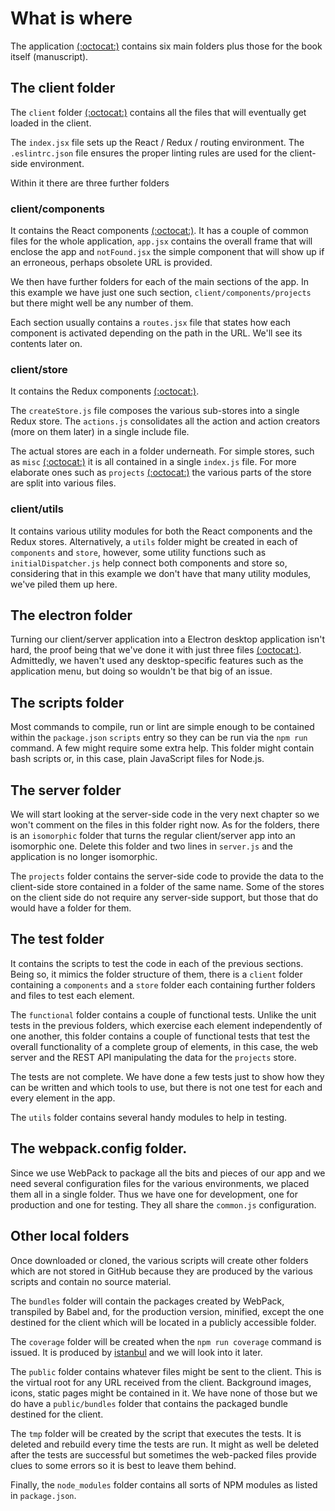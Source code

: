 # What is where

The application [(:octocat:)](https://github.com/Satyam/book-react-redux) contains six main folders plus those for the book itself (manuscript).

## The client folder

The `client` folder [(:octocat:)](https://github.com/Satyam/book-react-redux/tree/master/client) contains all the files that will eventually get loaded in the client.  

The `index.jsx` file sets up the React / Redux / routing environment.  The `.eslintrc.json` file ensures the proper linting rules are used for the client-side environment.

Within it there are three further folders

### client/components

It contains the React components  [(:octocat:)](https://github.com/Satyam/book-react-redux/tree/master/client/components). It has a couple of common files for the whole application, `app.jsx` contains the overall frame that will enclose the app and `notFound.jsx` the simple component that will show up if an erroneous, perhaps obsolete URL is provided.

We then have further folders for each of the main sections of the app.  In this example we have just one such section, `client/components/projects` but there might well be any number of them.

Each section usually contains a `routes.jsx` file that states how each component is activated depending on the path in the URL. We'll see its contents later on.

### client/store

It contains the Redux components [(:octocat:)](https://github.com/Satyam/book-react-redux/tree/master/client/store).

The `createStore.js` file composes the various sub-stores into a single Redux store.  The `actions.js` consolidates all the action and action creators (more on them later) in a single include file.

The actual stores are each in a folder underneath. For simple stores, such as `misc` [(:octocat:)](https://github.com/Satyam/book-react-redux/tree/master/client/store/misc) it is all contained in a single `index.js` file.  For more elaborate ones such as `projects` [(:octocat:)](https://github.com/Satyam/book-react-redux/tree/master/client/store/projects) the various parts of the store are split into various files.

### client/utils

It contains various utility modules for both the React components and the Redux stores.  Alternatively, a `utils` folder might be created in each of `components` and `store`, however, some utility functions such as `initialDispatcher.js` help connect both components and store so, considering that in this example we don't have that many utility modules, we've piled them up here.

## The electron folder

Turning our client/server application into a Electron desktop application isn't hard, the proof being that we've done it with just three files [(:octocat:)](https://github.com/Satyam/book-react-redux/tree/master/electron).  Admittedly, we haven't used any desktop-specific features such as the application menu, but doing so wouldn't be that big of an issue.

## The scripts folder

Most commands to compile, run or lint are simple enough to be contained within the `package.json` `scripts` entry so they can be run via the `npm run` command.  A few might require some extra help.  This folder might contain bash scripts or, in this case, plain JavaScript files for Node.js.

## The server folder

We will start looking at the server-side code in the very next chapter so we won't comment on the files in this folder right now.  As for the folders, there is an `isomorphic` folder that turns the regular client/server app into an isomorphic one.  Delete this folder and two lines in `server.js` and the application is no longer isomorphic.

The `projects` folder contains the server-side code to provide the data to the client-side store contained in a folder of the same name. Some of the stores on the client side do not require any server-side support, but those that do would have a folder for them.

## The test folder

It contains the scripts to test the code in each of the previous sections. Being so, it mimics the folder structure of them, there is a `client` folder containing a `components` and a `store` folder each containing further folders and files to test each element.

The `functional` folder contains a couple of functional tests.  Unlike the unit tests in the previous folders, which exercise each element independently of one another, this folder contains a couple of functional tests that test the overall functionality of a complete group of elements, in this case, the web server and the REST API manipulating the data for the `projects` store.

The tests are not complete.  We have done a few tests just to show how they can be written and which tools to use, but there is not one test for each and every element in the app.

The `utils` folder contains several handy modules to help in testing.

## The webpack.config folder.

Since we use WebPack to package all the bits and pieces of our app and we need several configuration files for the various environments, we placed them all in a single folder.  Thus we have one for development, one for production and one for testing.  They all share the `common.js` configuration.

## Other local folders

Once downloaded or cloned, the various scripts will create other folders which are not stored in GitHub because they are produced by the various scripts and contain no source material.  

The `bundles` folder will contain the packages created by WebPack, transpiled by Babel and, for the production version, minified, except the one destined for the client which will be located in a publicly accessible folder.

The `coverage` folder will be created when the `npm run coverage` command is issued.  It is produced by [istanbul](https://www.npmjs.com/package/istanbul) and we will look into it later.

The `public` folder contains whatever files might be sent to the client.  This is the virtual root for any URL received from the client. Background images, icons, static pages might be contained in it.  We have none of those but we do have a `public/bundles` folder that contains the packaged bundle destined for the client.

The `tmp` folder will be created by the script that executes the tests. It is deleted and rebuild every time the tests are run.  It might as well be deleted after the tests are successful but sometimes the web-packed files provide clues to some errors so it is best to leave them behind.

Finally, the `node_modules` folder contains all sorts of NPM modules as listed in `package.json`.
